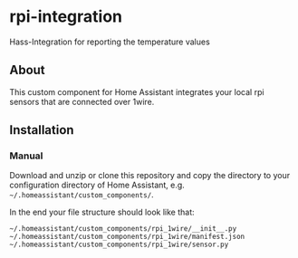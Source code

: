 # rpi-integration
Hass-Integration for reporting the temperature values
## About
This custom component for Home Assistant integrates your local rpi sensors that are connected over 1wire.

## Installation
### Manual
Download and unzip or clone this repository and copy the directory to your configuration directory of Home Assistant, e.g. `~/.homeassistant/custom_components/`.

In the end your file structure should look like that:
```
~/.homeassistant/custom_components/rpi_1wire/__init__.py
~/.homeassistant/custom_components/rpi_1wire/manifest.json
~/.homeassistant/custom_components/rpi_1wire/sensor.py
```
